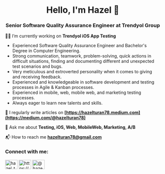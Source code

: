 <h1 align="center">Hello, I'm Hazel 🙏 </h1>
<h3 align="center">Senior Software Quality Assurance Engineer at Trendyol Group</h3>

👩‍💻 I’m currently working on **Trendyol iOS App Testing**

- Experienced Software Quality Assurance Engineer and Bachelor's Degree in Computer Engineering.
- Strong communication, teamwork, problem-solving, quick actions in difficult situations, finding and documenting different and unexpected test scenarios and bugs.
- Very meticulous and extroverted personality when it comes to giving and receiving feedback.
- Experienced and knowledgeable in software development and testing processes in Agile & Kanban processes.
- Experienced in mobile, web, mobile web, and marketing testing processes.
- Always eager to learn new talents and skills.

📝 I regularly write articles on **[https://hazelturan78.medium.com](https://medium.com/@hazelturan78)**

💭 Ask me about **Testing, iOS, Web, MobileWeb, Marketing, A/B**

📬 How to reach me **hazelturan78@gmail.com**

<h3 align="left">Connect with me:</h3>
<p align="left">
<a href="https://twitter.com/hazel_turan78" target="blank"><img align="center" src="https://raw.githubusercontent.com/rahuldkjain/github-profile-readme-generator/master/src/images/icons/Social/twitter.svg" alt="hazel_turan78_" height="30" width="40" /></a>
<a href="https://www.linkedin.com/in/hazelturan/" target="blank"><img align="center" src="https://raw.githubusercontent.com/rahuldkjain/github-profile-readme-generator/master/src/images/icons/Social/linked-in-alt.svg" alt="https://www.linkedin.com/in/hazelturan/" height="30" width="40" /></a>
<a href="https://hazelturan78.medium.com/" target="blank"><img align="center" src="https://raw.githubusercontent.com/rahuldkjain/github-profile-readme-generator/master/src/images/icons/Social/medium.svg" alt="@hazeturan78" height="30" width="40" /></a>
</p>
